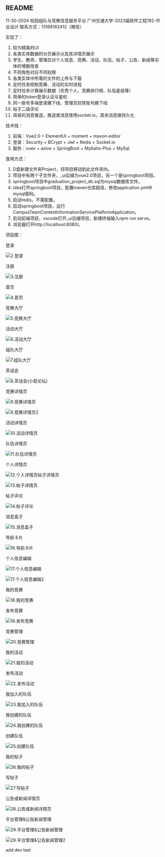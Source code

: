 ## README
11-30-2024
校园组队与竞赛信息服务平台
广州交通大学-2023届软件工程192-毕业设计
联系方式：13168162412（微信）

实现了：

1. 较为精美的UI
2. 各类实体数据的分页展示以及其详情页展示
3. 学生、教师、管理员对个人信息、竞赛、活动、队伍、帖子、公告、新闻等实体的增删改查
4. 不同角色对应不同权限
5. 各类实体中所需的文件的上传与下载
6. 定时任务控制竞赛、活动的实时进程
7. 定时任务计算展示数据（优秀个人、竞赛排行榜、队伍星级等）
8. 简单的token登录认证与鉴权
9. 同一账号多端登录踢下线、管理员封禁账号踢下线
10. 帖子二级评论
11. 简易的消息推送，推送类消息使用socket.io，其余消息做持久化



技术栈：

1. 前端：Vue2.0 + ElementUI + moment + mavon-editor
2. 登录：Security + BCrypt + Jwt + Redis + Socket.io
3. 服务：vuex + axios + SpringBoot + Mybatis-Plus + MySql



食用方式：

1. D盘新建文件夹Project，将项目移动到此文件夹内。
2. 项目中有两个子文件夹，_ui后缀为vue2.0项目，另一个是springboot项目。
3. springboot项目中graduation_project_db.sql为mysql数据库文件。
4. idea打开springboot项目，配置maven仓库路径，修改application.yml中mysql密码。
5. 启动redis，不需配置。
6. 启动springboot项目，运行CampusTeamContestInformationServicePlatformApplication。
7. 启动前端项目，vscode打开_ui后缀项目，新建终端输入npm run serve。
8. 浏览器打开http://localhost:8080/。



项目图：



登录

![2.登录](D:\Project\校园组队与竞赛信息服务平台\项目截图\2.登录.png)



注册

![3.注册](D:\Project\校园组队与竞赛信息服务平台\项目截图\3.注册.png)



首页

![4.首页](D:\Project\校园组队与竞赛信息服务平台\项目截图\4.首页.png)



竞赛大厅

![5.竞赛大厅](D:\Project\校园组队与竞赛信息服务平台\项目截图\5.竞赛大厅.png)



活动大厅

![6.活动大厅](D:\Project\校园组队与竞赛信息服务平台\项目截图\6.活动大厅.png)



组队大厅

![7.组队大厅](D:\Project\校园组队与竞赛信息服务平台\项目截图\7.组队大厅.png)



茶话会

![8.茶话会(小型论坛)](D:\Project\校园组队与竞赛信息服务平台\项目截图\8.茶话会(小型论坛).png)



竞赛详情页

![9.竞赛详情页](D:\Project\校园组队与竞赛信息服务平台\项目截图\9.竞赛详情页.png)

![9.竞赛详情页2](D:\Project\校园组队与竞赛信息服务平台\项目截图\9.竞赛详情页2.png)



活动详情页

![10.活动详情页](D:\Project\校园组队与竞赛信息服务平台\项目截图\10.活动详情页.png)



队伍详情页

![11.队伍详情页](D:\Project\校园组队与竞赛信息服务平台\项目截图\11.队伍详情页.png)



个人详情页

![12.个人详情页](D:\Project\校园组队与竞赛信息服务平台\项目截图\12.个人详情页.png)帖子详情页

![13.帖子详情页](D:\Project\校园组队与竞赛信息服务平台\项目截图\13.帖子详情页.png)



帖子评论

![14.帖子评论](D:\Project\校园组队与竞赛信息服务平台\项目截图\14.帖子评论.png)



消息盒子

![15.消息盒子](D:\Project\校园组队与竞赛信息服务平台\项目截图\15.消息盒子.png)



导航卡片

![16.导航卡片](D:\Project\校园组队与竞赛信息服务平台\项目截图\16.导航卡片.png)



个人信息编辑

![17.个人信息编辑](D:\Project\校园组队与竞赛信息服务平台\项目截图\17.个人信息编辑.png)

![17.个人信息编辑2](D:\Project\校园组队与竞赛信息服务平台\项目截图\17.个人信息编辑2.png)



我的竞赛

![18.我的竞赛](D:\Project\校园组队与竞赛信息服务平台\项目截图\18.我的竞赛.png)



发布竞赛

![19.发布竞赛](D:\Project\校园组队与竞赛信息服务平台\项目截图\19.发布竞赛.png)



竞赛管理

![20.竞赛管理](D:\Project\校园组队与竞赛信息服务平台\项目截图\20.竞赛管理.png)



我的活动

![21.我的活动](D:\Project\校园组队与竞赛信息服务平台\项目截图\21.我的活动.png)



发布活动

![22.发布活动](D:\Project\校园组队与竞赛信息服务平台\项目截图\22.发布活动.png)



我加入的队伍

![23.我加入的队伍](D:\Project\校园组队与竞赛信息服务平台\项目截图\23.我加入的队伍.png)



我创建的队伍

![24.我创建的队伍](D:\Project\校园组队与竞赛信息服务平台\项目截图\24.我创建的队伍.png)



创建队伍

![25.创建队伍](D:\Project\校园组队与竞赛信息服务平台\项目截图\25.创建队伍.png)



我的帖子

![26.我的帖子](D:\Project\校园组队与竞赛信息服务平台\项目截图\26.我的帖子.png)



写帖子

![27.写帖子](D:\Project\校园组队与竞赛信息服务平台\项目截图\27.写帖子.png)



公告或新闻详情页

![28.公告或新闻详情页](D:\Project\校园组队与竞赛信息服务平台\项目截图\28.公告或新闻详情页.png)



平台管理&公告新闻管理

![29.平台管理&公告新闻管理](D:\Project\校园组队与竞赛信息服务平台\项目截图\29.平台管理&公告新闻管理.png)

![29.平台管理&公告新闻管理2](D:\Project\校园组队与竞赛信息服务平台\项目截图\29.平台管理&公告新闻管理2.png)


add dev test
